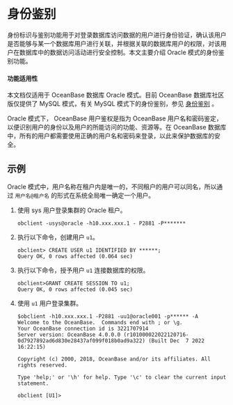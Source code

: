 # 身份鉴别

身份标识与鉴别功能用于对登录数据库访问数据的用户进行身份验证，确认该用户是否能够与某一个数据库用户进行关联，并根据关联的数据库用户的权限，对该用户在数据库中的数据访问活动进行安全控制。本文主要介绍 Oracle 模式的身份鉴别功能。

<main id="notice" >
   <h4>功能适用性</h4>
   <p>本文档仅适用于 OceanBase 数据库 Oracle 模式。目前 OceanBase 数据库社区版仅提供了 MySQL 模式，有关 MySQL 模式下的身份鉴别，参见 <a href="../1.identification-and-authentication-of-mysql-mode/1.identification-of-mysql-mode.md">身份鉴别</a> 。</p>
</main>

Oracle 模式下， OceanBase 用户鉴权是指为 OceanBase 用户名和密码鉴定，以便识别用户的身份以及用户的所能访问的功能、资源等。在 OceanBase 数据库中，所有的用户都需要使用正确的用户名和密码来登录，以此来保护数据库的安全。

## 示例

Oracle 模式中，用户名称在租户内是唯一的，不同租户的用户可以同名，所以通过 `用户名@租户名` 的形式在系统全局唯一确定一个用户。

1. 使用 sys 用户登录集群的 Oracle 租户。

   ```shell
   obclient -usys@oracle -h10.xxx.xxx.1 - P2881 -P*******
   ```

2. 执行以下命令，创建用户 `u1`。

   ```shell
   obclient> CREATE USER u1 IDENTIFIED BY ******;
   Query OK, 0 rows affected (0.064 sec)
   ```

3. 执行以下命令，授予用户 `u1` 连接数据库的权限。

   ```shell
   obclient>GRANT CREATE SESSION TO u1;
   Query OK, 0 rows affected (0.045 sec)
   ```

4. 使用 `u1` 用户登录集群。

   ```shell
   $obclient -h10.xxx.xxx.1 -P2881 -uu1@oracle001 -p****** -A
   Welcome to the OceanBase.  Commands end with ; or \g.
   Your OceanBase connection id is 3221707914
   Server version: OceanBase 4.0.0.0 (r101000022022120716-0d7927892ad6d830e28437af099f018b0ad9a322) (Built Dec  7 2022 16:22:15)

   Copyright (c) 2000, 2018, OceanBase and/or its affiliates. All rights reserved.

   Type 'help;' or '\h' for help. Type '\c' to clear the current input statement.

   obclient [U1]>
   ```
